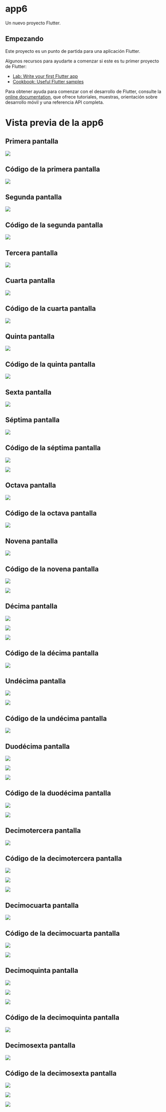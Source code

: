 # app6

Un nuevo proyecto Flutter.

## Empezando

Este proyecto es un punto de partida para una aplicación Flutter.

Algunos recursos para ayudarte a comenzar si este es tu primer proyecto de Flutter:

- [Lab: Write your first Flutter app](https://docs.flutter.dev/get-started/codelab)
- [Cookbook: Useful Flutter samples](https://docs.flutter.dev/cookbook)

Para obtener ayuda para comenzar con el desarrollo de Flutter, consulte la
[online documentation](https://docs.flutter.dev/), que ofrece tutoriales,
muestras, orientación sobre desarrollo móvil y una referencia API completa.

# Vista previa de la app6

## Primera pantalla

![](img/app6-1.png)

## Código de la primera pantalla

![](img/code-1.png)

## Segunda pantalla

![](img/app6-2.png)

## Código de la segunda pantalla

![](img/code-2.png)

## Tercera pantalla

![](img/app6-3.png)

## Cuarta pantalla

![](img/app6-4.png)

## Código de la cuarta pantalla

![](img/code-3.png)

## Quinta pantalla

![](img/app6-5.png)

## Código de la quinta pantalla

![](img/code-4.png)

## Sexta pantalla

![](img/app6-6.png)

## Séptima pantalla

![](img/app6-7.png)

## Código de la séptima pantalla

![](img/code-5.png)

![](img/code-8.png)

## Octava pantalla

![](img/app6-8.png)

## Código de la octava pantalla

![](img/code-6.png)

## Novena pantalla

![](img/app6-11.png)

## Código de la novena pantalla

![](img/code-9.png)

![](img/code-10.png)

## Décima pantalla

![](img/app6-12.png)

![](img/app6-13.png)

![](img/app6-14.png)

## Código de la décima pantalla

![](img/code-12.png)

## Undécima pantalla

![](img/app6-15.png)

![](img/app6-16.png)

## Código de la undécima pantalla

![](img/code-13.png)

## Duodécima pantalla

![](img/app6-17.png)

![](img/app6-18.png)

![](img/app6-19.png)

## Código de la duodécima pantalla

![](img/code-14.png)

![](img/code-15.png)

## Decimotercera pantalla

![](img/app6-22.png)

## Código de la decimotercera pantalla

![](img/code-16.png)

![](img/code-17.png)

![](img/code-18.png)

## Decimocuarta pantalla

![](img/app6-23.png)

## Código de la decimocuarta pantalla

![](img/code-20.png)

![](img/code-21.png)

## Decimoquinta pantalla

![](img/app6-24.png)

![](img/app6-25.png)

![](img/app6-26.png)

## Código de la decimoquinta pantalla

![](img/code-22.png)

## Decimosexta pantalla

![](img/app6-27.png)

## Código de la decimosexta pantalla

![](img/code-23.png)

![](img/code-24.png)

![](img/code-25.png)




